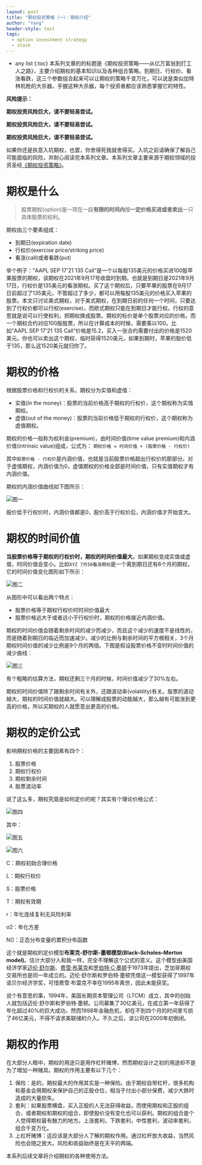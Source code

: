 ```yaml
---
layout: post
title: "期权投资策略（一）：期权介绍"
author: "Yang"
header-style: text
tags:
  - option investment strategy
  - stock
---
```


- any list
{:toc}
本系列文章的的标题是《期权投资策略——从亿万富翁到打工人之路》，主要介绍期权的基本知识以及各种组合策略。到期日、行权价、看涨看跌，这三个参数组合起来可以让期权的策略千变万化，可以说是类似加特林机枪的大杀器。手握这种大杀器，每个投资者都应该熟悉掌握它的特性。

**风险提示：**

**期权投资风险巨大，请不要轻易尝试。**

**期权投资风险巨大，请不要轻易尝试。**

**期权投资风险巨大，请不要轻易尝试。**

如果你还是执意入坑期权，也罢，你舍得死我就舍得买。入坑之前请确保了解自己可能面临的风险，并耐心阅读完本系列文章。本系列文章主要来源于期权领域的投资圣经[《期权投资策略》](https://book.douban.com/subject/26345971/)。



# 期权是什么

> 股票期权(option)是一项在一段**有限的时间内**按**一定价格买进或者卖出**一只具体股票的权利。

期权由三个要素组成：

- 到期日(expiration date)
- 行权价(exercise price/striking price)
- 看涨(call)或者看跌(put)

举个例子：”AAPL SEP 17'21 135 Call“是一个以每股135美元的价格买进100股苹果股票的期权，该期权在2021年9月17号收盘时到期。也就是到期日是2021年9月17日，行权价是135美元的看涨期权。买了这个期权后，只要苹果的股票在9月17日前超过了135美元，不管超过了多少，都可以用每股135美元的价格买入苹果的股票。本文只讨论美式期权，对于美式期权，在到期日前的任何一个时间，只要达到了行权价都可以行权(exercise)，而欧式期权只能在到期日才能行权。行权的意思就是说可以行使权利，把期权换成股票。期权的标价是单个股票对应的价格，而一个期权合约对应100股股票，所以在计算成本的时候，需要乘以100。比如”AAPL SEP 17'21 135 Call“价格是15.2，买入一张合约需要付出的价格是1520美元。你也可以卖出这个期权，临时获得1520美元，如果到期时，苹果的股价低于135，那么这1520美元就归你了。



# 期权的价格

根据股票价格和行权价的关系，期权分为实值和虚值：

- 实值(in the money)：股票的当前价格高于期权的行权价，这个期权称为实值期权。
- 虚值(out of the money)：股票的当前价格低于期权的行权价，这个期权称为虚值期权。

期权的价格一般称为权利金(premium)，由时间价值(time value premium)和内涵价值(intrinsic value)组成，公式为：
```期权价格 = 时间价值 + (股票价格 - 行权价)```

其中```股票价格 - 行权价```是内涵价值，也就是当前股票价格超出行权价的那部分。对于虚值期权，内涵价值为0，虚值期权的价格全部是时间价值，只有实值期权才有内涵价值。

期权的内涵价值曲线如下图所示：

![图一](/img/in-post/2021-02-13-option-strategy-introduction/post-intrinsic-value-change.png)

股价低于行权价时，内涵价值都是0，股价高于行权价后，内涵价值才开始变大。



# 期权的时间价值

**当股票价格等于期权的行权价时，期权的时间价值最大**。如果期权变成实值或虚值，时间价值会变小。比如```XYZ 7月50看涨期权```是一个离到期日还有6个月的期权，它的时间价值变化图形如下所示：

![图二](/img/in-post/2021-02-13-option-strategy-introduction/post-time-value-change.png)

从图形中可以看出两个特点：

- 股票价格等于期权行权价时时间价值最大
- 股票价格远大于或者远小于行权价时，期权的价格接近内涵价值。

期权的时间价值会随着剩余时间的减少而减少，而且这个减少的速度不是线性的，而是随着到期日的临近而加速减少。减少的比例与剩余时间的平方根相关，3个月期权时间价值的减少比例是9个月的两倍。下图是假设股票价格不变时时间价值的减少曲线：

![图三](/img/in-post/2021-02-13-option-strategy-introduction/post-time-value-decrease.png)

有个粗略的估算方法，期权还剩三个月的时候，时间价值减少了30%左右。

期权的时间价值除了跟剩余时间有关外，还跟波动率(volatility)有关。股票的波动越大，期权的时间价值就越大。可以理解成股票的动能越大，那么越有可能涨到更高的价格，所以买期权的人就愿意出更高的价格。



# 期权的定价公式

影响期权价格的主要因素有四个：

1. 股票价格
2. 期权行权价
3. 期权剩余时间
4. 股票波动率

说了这么多，期权究竟是如何定价的呢？其实有个理论价格公式：

![图四](/img/in-post/2021-02-13-option-strategy-introduction/post-option-value-formula.svg)

其中：

![图五](/img/in-post/2021-02-13-option-strategy-introduction/post-option-value-formula1.svg)

![图六](/img/in-post/2021-02-13-option-strategy-introduction/post-option-value-formula2.svg)

C：期权初始合理价格

L：期权行权价

S：股票价格

T：期权有效期

r：年化连续复利无风险利率

 σ2：年化方差

N()：正态分布变量的累积分布函数

这个就是期权的定价模型**布莱克-舒尔斯-墨顿模型(Black–Scholes–Merton model)**。估计大部分人和我一样，完全不理解这个公式的意义。这个模型由美国经济学家[迈伦·舒尔斯](https://zh.wikipedia.org/wiki/迈伦·舒尔斯)、[费雪·布莱克](https://zh.wikipedia.org/wiki/費雪·布萊克)和[罗伯特·C·墨顿](https://zh.wikipedia.org/wiki/罗伯特·C·墨顿)于1973年提出，芝加哥期权交易所也是同一年成立的。迈伦·舒尔斯和罗伯特·墨顿凭借这一模型获得了1997年诺贝尔经济学奖，可惜费雪·布雷克不幸在1995年离世，因此未能获奖。

说个有意思的事，1994年，美国长期资本管理公司（LTCM）成立，其中的创始人就包括迈伦·舒尔斯和罗伯特·墨顿。公司募集了30亿美元，在成立第一年获得了年化超过40%的巨大成功，然而1998年金融危机，却在不到四个月的时间里亏损了46亿美元，不得不请求美联储的介入。不久之后，该公司在2000年初倒闭。



# 期权的作用

在大部分人眼中，期权的用途只是用作杠杆赌博，然而期权设计之初的用途却不是为了增加一种赌具。期权的作用主要有以下几个：

1. 保险：是的，期权最大的作用其实是一种保险。由于期权自带杠杆，很多机构和基金会用期权来保护自己的正股仓位，相当于付出小部分保费，减少大跌时造成的大量损失。
2. 套利：如果股票横盘，买入正股的人无法获得收益，而使用期权和正股的组合，或者期权和期权的组合，即使股价没有变化也可以获利。期权的组合是个人觉得期权最有魅力的地方。上涨套利，下跌套利，中性套利，波动率套利，组合千变万化。
3. 上杠杆赌博：这应该是大部分人了解的期权作用。通过杠杆放大收益，当然风险也会随之放大。风险和收益始终是在天平的两端。

本系列后续文章将介绍期权的各种使用方法。

